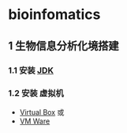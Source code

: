 # bioinfomatics
## 1 生物信息分析化境搭建
### 1.1 安装 [JDK](https://www.oracle.com/technetwork/java/javase/downloads/jdk11-downloads-5066655.html)
### 1.2 安装 虚拟机 
- [Virtual Box](https://www.virtualbox.org/wiki/Downloads)
或
- [VM Ware](https://www.vmware.com/go/getworkstation-win)
